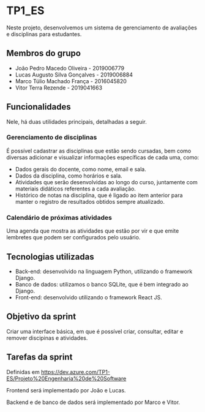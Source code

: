 # TP1_ES

Neste projeto, desenvolvemos um sistema de gerenciamento de avaliações e disciplinas para estudantes. 

## Membros do grupo

* João Pedro Macedo Oliveira - 2019006779
* Lucas Augusto Silva Gonçalves - 2019006884
* Marco Túlio Machado França - 2016045820
* Vitor Terra Rezende - 2019041663

## Funcionalidades

Nele, há duas utilidades principais, detalhadas a seguir.

### Gerenciamento de disciplinas

É possível cadastrar as disciplinas que estão sendo cursadas, bem como diversas adicionar e visualizar informações específicas de cada uma, como:

* Dados gerais do docente, como nome, email e sala.
* Dados da disciplina, como horários e sala.
* Atividades que serão desenvolvidas ao longo do curso, juntamente com materiais didáticos referentes a cada avaliação.
* Histórico de notas na disciplina, que é ligado ao item anterior para manter o registro de resultados obtidos sempre atualizado.

### Calendário de próximas atividades

Uma agenda que mostra as atividades que estão por vir e que emite lembretes que podem ser configurados pelo usuário.

## Tecnologias utilizadas

* Back-end: desenvolvido na linguagem Python, utilizando o framework Django.
* Banco de dados: utilizamos o banco SQLite, que é bem integrado ao Django.
* Front-end: desenvolvido utilizando o framework React JS.

## Objetivo da sprint

Criar uma interface básica, em que é possível criar, consultar, editar e remover discipinas e atividades.

## Tarefas da sprint

Definidas em https://dev.azure.com/TP1-ES/Projeto%20Engenharia%20de%20Software

Frontend será implementado por João e Lucas.

Backend e de banco de dados será implementado por Marco e Vitor.

